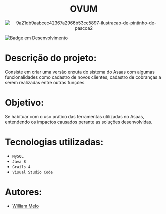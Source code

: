 <h1 align="center"> OVUM </h1>

<div align="center">

![9a21db9aabcec42367a2966b53cc5897-ilustracao-de-pintinho-de-pascoa2](https://user-images.githubusercontent.com/130087511/235177504-51365a1f-4869-4f70-8cbf-99d8af44f9e0.png)

</div>

![Badge em Desenvolvimento](http://img.shields.io/static/v1?label=STATUS&message=EM%20DESENVOLVIMENTO&color=GREEN&style=for-the-badge)



# Descrição do projeto:
Consiste em criar uma versão enxuta do sistema do Asaas com algumas funcionalidades como cadastro de novos clientes, cadastro de cobranças a serem realizadas entre outras funções.


# Objetivo:
Se habituar com o uso prático das ferramentas utilizadas no Asaas, entendendo os impactos causados perante as soluções desenvolvidas.


# Tecnologias utilizadas:
- ``MySQL``
- ``Java 8``
- ``Grails 4``
- ``Visual Studio Code``



# Autores:
- [William Melo](https://github.com/William-Asaas) 
